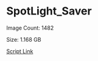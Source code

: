 # SpotLight_Saver

Image Count: 1482

Size: 1.168 GB

[Script Link](https://github.com/liuyal/Archive/blob/master/Python/Utilities/Miscellaneous/spotlight_saver.py)